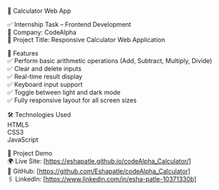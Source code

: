 🔢 Calculator Web App

✅ Internship Task – Frontend Development  
🏢 Company: CodeAlpha  
📄 Project Title: Responsive Calculator Web Application

🔹 Features  
    ✅ Perform basic arithmetic operations (Add, Subtract, Multiply, Divide)  
    ✅ Clear and delete inputs  
    ✅ Real-time result display  
    ✅ Keyboard input support  
    ✅ Toggle between light and dark mode  
    ✅ Fully responsive layout for all screen sizes

🛠 Technologies Used  
    HTML5  
    CSS3  
    JavaScript

🔗 Project Demo  
🌍 Live Site: [https://eshapatle.github.io/codeAlpha_Calculator/]  
📂 GitHub: [https://github.com/Eshapatle/codeAlpha_Calculator]  
🖇 LinkedIn: [https://www.linkedin.com/in/esha-patle-10371330b]
